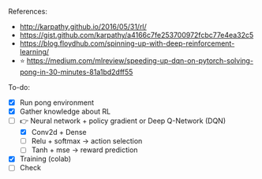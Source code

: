 References:
- http://karpathy.github.io/2016/05/31/rl/
- https://gist.github.com/karpathy/a4166c7fe253700972fcbc77e4ea32c5
- https://blog.floydhub.com/spinning-up-with-deep-reinforcement-learning/
- :star: https://medium.com/mlreview/speeding-up-dqn-on-pytorch-solving-pong-in-30-minutes-81a1bd2dff55

To-do:
- [x] Run pong environment
- [x] Gather knowledge about RL
- [ ] :point_right: Neural network + policy gradient or Deep Q-Network (DQN)
  - [x] Conv2d + Dense
  - [ ] Relu + softmax -> action selection
  - [ ] Tanh + mse -> reward prediction 
- [x] Training (colab)
- [ ] Check
